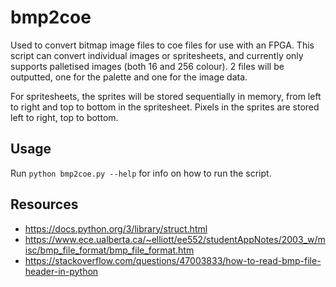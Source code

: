 # bmp2coe

Used to convert bitmap image files to coe files for use with an FPGA. This script can convert individual images or spritesheets, and currently only supports palletised images (both 16 and 256 colour). 2 files will be outputted, one for the palette and one for the image data.

For spritesheets, the sprites will be stored sequentially in memory, from left to right and top to bottom in the spritesheet. Pixels in the sprites are stored left to right, top to bottom.

## Usage

Run `python bmp2coe.py --help` for info on how to run the script.

## Resources

- https://docs.python.org/3/library/struct.html
- https://www.ece.ualberta.ca/~elliott/ee552/studentAppNotes/2003_w/misc/bmp_file_format/bmp_file_format.htm
- https://stackoverflow.com/questions/47003833/how-to-read-bmp-file-header-in-python
